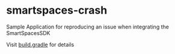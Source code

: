 # smartspaces-crash

Sample Application for reproducing an issue when integrating the SmartSpacesSDK

Visit [build.gradle](https://github.com/KadirCelep/smartspaces-crash/blob/master/app/build.gradle) for details
